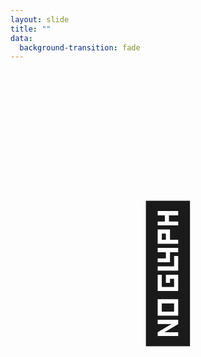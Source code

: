 ```yaml
---
layout: slide
title: ""
data:
  background-transition: fade
---
```



<p style="text-align:center; font-size: 1500%;">🤔</p>
